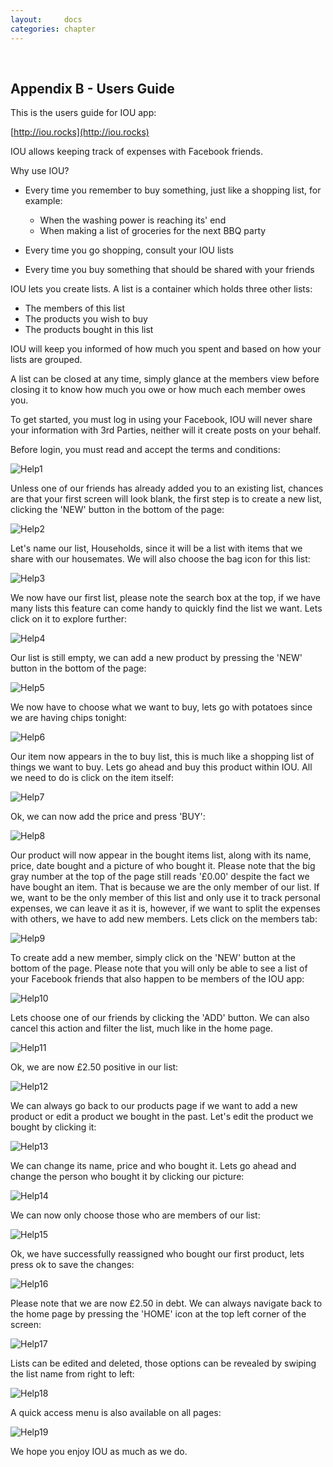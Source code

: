 ```yaml
---
layout:     docs
categories: chapter
---
```


<div class="breakpage">&nbsp;</div>

## Appendix B - Users Guide

This is the users guide for IOU app:

[http://iou.rocks](http://iou.rocks)

IOU allows keeping track of expenses with Facebook friends.

Why use IOU?

- Every time you remember to buy something, just like a shopping list, for example:
  - When the washing power is reaching its' end
  - When making a list of groceries for the next BBQ party

- Every time you go shopping, consult your IOU lists

- Every time you buy something that should be shared with your friends

IOU lets you create lists. A list is a container which holds three other lists:

- The members of this list
- The products you wish to buy
- The products bought in this list

IOU will keep you informed of how much you spent and based on how your lists are grouped.

A list can be closed at any time, simply glance at the members view before closing it to know how much you owe or how much each member owes you.

To get started, you must log in using your Facebook, IOU will never share your information with 3rd Parties, neither will it create posts on your behalf.

Before login, you must read and accept the terms and conditions:

![Help1](../img/screen_1.png)

Unless one of our friends has already added you to an existing list, chances are that your first screen will look blank, the first step is to create a new list, clicking the 'NEW' button in the bottom of the page:

![Help2](../img/screen_2.png)

Let's name our list, Households, since it will be a list with items that we share with our housemates. We will also choose the bag icon for this list:

![Help3](../img/screen_3.png)

We now have our first list, please note the search box at the top, if we have many lists this feature can come handy to quickly find the list we want. Lets click on it to explore further:

![Help4](../img/screen_4.png)

Our list is still empty, we can add a new product by pressing the 'NEW' button in the bottom of the page:

![Help5](../img/screen_5.png)

We now have to choose what we want to buy, lets go with potatoes since we are having chips tonight:

![Help6](../img/screen_6.png)

Our item now appears in the to buy list, this is much like a shopping list of things we want to buy. Lets go ahead and buy this product within IOU. All we need to do is click on the item itself:

![Help7](../img/screen_7.png)

Ok, we can now add the price and press 'BUY':

![Help8](../img/screen_8.png)

Our product will now appear in the bought items list, along with its name, price, date bought and a picture of who bought it. Please note that the big gray number at the top of the page still reads '£0.00' despite the fact we have bought an item. That is because we are the only member of our list. If we, want to be the only member of this list and only use it to track personal expenses, we can leave it as it is, however, if we want to split the expenses with others, we have to add new members. Lets click on the members tab:

![Help9](../img/screen_9.png)

To create add a new member, simply click on the 'NEW' button at the bottom of the page. Please note that you will only be able to see a list of your Facebook friends that also happen to be members of the IOU app:

![Help10](../img/screen_10.png)

Lets choose one of our friends by clicking the 'ADD' button. We can also cancel this action and filter the list, much like in the home page.

![Help11](../img/screen_11.png)

Ok, we are now £2.50 positive in our list:

![Help12](../img/screen_12.png)

We can always go back to our products page if we want to add a new product or edit a product we bought in the past. Let's edit the product we bought by clicking it:

![Help13](../img/screen_13.png)

We can change its name, price and who bought it. Lets go ahead and change the person who bought it by clicking our picture:

![Help14](../img/screen_14.png)

We can now only choose those who are members of our list:

![Help15](../img/screen_15.png)

Ok, we have successfully reassigned who bought our first product, lets press ok to save the changes:

![Help16](../img/screen_16.png)

Please note that we are now £2.50 in debt. We can always navigate back to the home page by pressing the 'HOME' icon at the top left corner of the screen:

![Help17](../img/screen_17.png)

Lists can be edited and deleted, those options can be revealed by swiping the list name from right to left:

![Help18](../img/screen_18.png)

A quick access menu is also available on all pages:

![Help19](../img/screen_19.png)

We hope you enjoy IOU as much as we do.
